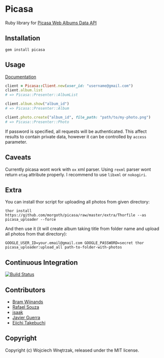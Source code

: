 # Picasa

Ruby library for [Picasa Web Albums Data API](https://developers.google.com/picasa-web/)

## Installation

```
gem install picasa
```

## Usage

[Documentation](http://rubydoc.info/github/morgoth/picasa)

``` ruby
client = Picasa::Client.new(user_id: "username@gmail.com")
client.album.list
# => Picasa::Presenter::AlbumList

client.album.show("album_id")
# => Picasa::Presenter::Album

client.photo.create("album_id", file_path: "path/to/my-photo.png")
# => Picasa::Presenter::Photo
```

If password is specified, all requests will be authenticated.
This affect results to contain private data, however it can be controlled by `access` parameter.

## Caveats

Currently picasa wont work with `ox` xml parser.
Using `rexml` parser wont return `etag` attribute properly.
I recommend to use `libxml` or `nokogiri`.

## Extra

You can install thor script for uploading all photos from given directory:

```
thor install https://github.com/morgoth/picasa/raw/master/extra/Thorfile --as picasa_uploader --force
```

And then use it (it will create album taking title from folder name and upload all photos from that directory):

```
GOOGLE_USER_ID=your.email@gmail.com GOOGLE_PASSWORD=secret thor picasa_uploader:upload_all path-to-folder-with-photos
```

## Continuous Integration
[![Build Status](https://secure.travis-ci.org/morgoth/picasa.png)](http://travis-ci.org/morgoth/picasa)

## Contributors

* [Bram Wijnands](https://github.com/Bram--)
* [Rafael Souza](https://github.com/rafaels)
* [jsaak](https://github.com/jsaak)
* [Javier Guerra](https://github.com/javierg)
* [Eiichi Takebuchi](https://github.com/GRGSIBERIA)

## Copyright

Copyright (c) Wojciech Wnętrzak, released under the MIT license.
